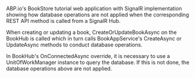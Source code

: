 ABP.io's BookStore tutorial web application with SignalR implementation showing how database operations are not applied when the corresponding REST API method is called from a SignalR Hub.

When creating or updating a book, CreateOrUpdateBookAsync on the BookHub is called which in turn calls BookAppService's CreateAsync or UpdateAsync methods to conduct database operations.

In BookHub's OnConnectedAsync override, it is necessary to use a UnitOfWorkManager instance to query the database. If this is not done, the database operations above are not applied.
